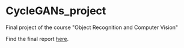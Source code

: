 # CycleGANs_project
Final project of the course "Object Recognition and Computer Vision"

Find the final report [here](https://drive.google.com/file/d/1S8If9Y3WQZfgBjjaX4KQscP7sXX4WM6u/view?usp=sharing).
